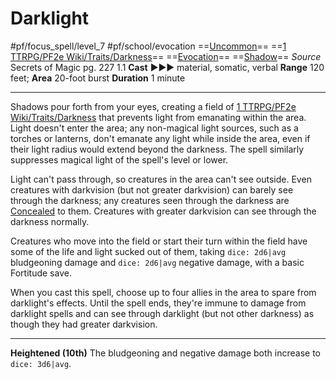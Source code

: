 # Darklight
#pf/focus_spell/level_7 #pf/school/evocation 
==[Uncommon](../../../Traits/Uncommon.md)== ==[1 TTRPG/PF2e Wiki/Traits/Darkness](1%20TTRPG/PF2e%20Wiki/Traits/Darkness)== ==[Evocation](../../../Traits/Evocation.md)== ==[Shadow](../../../Traits/Shadow.md)==
*Source* Secrets of Magic pg. 227 1.1
**Cast** ►►► material, somatic, verbal
**Range** 120 feet; **Area** 20-foot burst
**Duration** 1 minute

---
Shadows pour forth from your eyes, creating a field of [1 TTRPG/PF2e Wiki/Traits/Darkness](1%20TTRPG/PF2e%20Wiki/Traits/Darkness) that prevents light from emanating within the area. Light doesn't enter the area; any non-magical light sources, such as a torches or lanterns, don't emanate any light while inside the area, even if their light radius would extend beyond the darkness. The spell similarly suppresses magical light of the spell's level or lower.

Light can't pass through, so creatures in the area can't see outside. Even creatures with darkvision (but not greater darkvision) can barely see through the darkness; any creatures seen through the darkness are [Concealed](../../../Conditions/Concealed.md) to them. Creatures with greater darkvision can see through the darkness normally.

Creatures who move into the field or start their turn within the field have some of the life and light sucked out of them, taking `dice: 2d6|avg` bludgeoning damage and `dice: 2d6|avg` negative damage, with a basic Fortitude save.

When you cast this spell, choose up to four allies in the area to spare from darklight's effects. Until the spell ends, they're immune to damage from darklight spells and can see through darklight (but not other darkness) as though they had greater darkvision.

<hr>

**Heightened (10th)** The bludgeoning and negative damage both increase to `dice: 3d6|avg`.